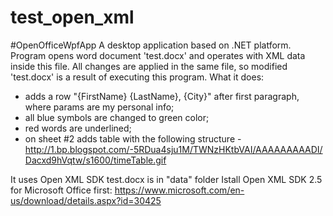 # test_open_xml
#OpenOfficeWpfApp
A desktop application based on .NET platform.
Program opens word document 'test.docx' and operates with XML data inside this file. 
All changes are applied in the same file, so modified 'test.docx' is a result of executing this program.
What it does:
 - adds a row "{FirstName} {LastName}, {City}" after first paragraph, where params are my personal info;
 - all blue symbols are changed to green color;
 - red words are underlined;
 - on sheet #2 adds table with the following structure - http://1.bp.blogspot.com/-5RDua4sju1M/TWNzHKtbVAI/AAAAAAAAADI/Dacxd9hVqtw/s1600/timeTable.gif

It uses Open XML SDK 
test.docx is in "data" folder
Istall Open XML SDK 2.5 for Microsoft Office first: https://www.microsoft.com/en-us/download/details.aspx?id=30425
